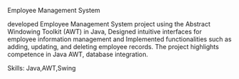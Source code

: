  Employee Management System

 developed Employee Management System project using the Abstract Windowing 
Toolkit (AWT) in Java, Designed intuitive interfaces for employee information management and 
Implemented functionalities such as adding, updating, and deleting employee records. The project 
highlights competence in Java AWT, database integration.

Skills: Java,AWT,Swing
